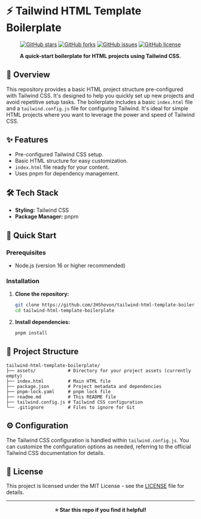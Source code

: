 # ⚡ Tailwind HTML Template Boilerplate

<div align="center">

[![GitHub stars](https://img.shields.io/github/stars/JHShovon/tailwind-html-template-boilerplate?style=for-the-badge)](https://github.com/JHShovon/tailwind-html-template-boilerplate/stargazers)
[![GitHub forks](https://img.shields.io/github/forks/JHShovon/tailwind-html-template-boilerplate?style=for-the-badge)](https://github.com/JHShovon/tailwind-html-template-boilerplate/network)
[![GitHub issues](https://img.shields.io/github/issues/JHShovon/tailwind-html-template-boilerplate?style=for-the-badge)](https://github.com/JHShovon/tailwind-html-template-boilerplate/issues)
[![GitHub license](https://img.shields.io/github/license/JHShovon/tailwind-html-template-boilerplate?style=for-the-badge)](LICENSE)

**A quick-start boilerplate for HTML projects using Tailwind CSS.**

</div>

## 📖 Overview

This repository provides a basic HTML project structure pre-configured with Tailwind CSS. It's designed to help you quickly set up new projects and avoid repetitive setup tasks.  The boilerplate includes a basic `index.html` file and a `tailwind.config.js` file for configuring Tailwind.  It's ideal for simple HTML projects where you want to leverage the power and speed of Tailwind CSS.

## ✨ Features

- Pre-configured Tailwind CSS setup.
- Basic HTML structure for easy customization.
- `index.html` file ready for your content.
- Uses pnpm for dependency management.


## 🛠️ Tech Stack

- **Styling:** Tailwind CSS
- **Package Manager:** pnpm


## 🚀 Quick Start

### Prerequisites
- Node.js (version 16 or higher recommended)

### Installation

1. **Clone the repository:**
   ```bash
   git clone https://github.com/JHShovon/tailwind-html-template-boilerplate.git
   cd tailwind-html-template-boilerplate
   ```

2. **Install dependencies:**
   ```bash
   pnpm install
   ```

## 📁 Project Structure

```
tailwind-html-template-boilerplate/
├── assets/            # Directory for your project assets (currently empty)
├── index.html         # Main HTML file
├── package.json       # Project metadata and dependencies
├── pnpm-lock.yaml     # pnpm lock file
├── readme.md          # This README file
├── tailwind.config.js # Tailwind CSS configuration
└── .gitignore         # Files to ignore for Git
```

## ⚙️ Configuration

The Tailwind CSS configuration is handled within `tailwind.config.js`.  You can customize the configuration options as needed, referring to the official Tailwind CSS documentation for details.


## 📄 License

This project is licensed under the MIT License - see the [LICENSE](LICENSE) file for details.

---

<div align="center">

**⭐ Star this repo if you find it helpful!**

</div>
